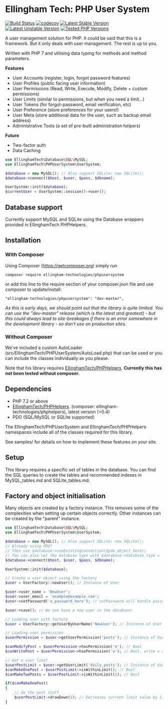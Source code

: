 # Ellingham Tech: PHP User System
[![Build Status](https://travis-ci.org/EllinghamTech/PHPUserSystem.svg?branch=master)](https://travis-ci.org/EllinghamTech/PHPUserSystem)
[![codecov](https://codecov.io/gh/EllinghamTech/PHPUserSystem/branch/master/graph/badge.svg)](https://codecov.io/gh/EllinghamTech/PHPUserSystem)
[![Latest Stable Version](https://poser.pugx.org/ellingham-technologies/phpxdoc/v/stable)](https://packagist.org/packages/ellingham-technologies/phpxdoc)
[![Latest Unstable Version](https://poser.pugx.org/ellingham-technologies/phpxdoc/v/unstable)](https://packagist.org/packages/ellingham-technologies/phpxdoc)
[![Tested PHP Versions](https://img.shields.io/badge/php-%3E%3D7.1.0-green.svg)](https://www.php.net/releases/)

A user management solution for PHP.  It could be said that this is a framework.  But it only deals
with user management.  The rest is up to you.

Written with PHP 7 and utilising data typing for methods and method parameters.

**Features**
- User Accounts (register, login, forgot password features)
- User Profiles (public facing user information)
- User Permissions (Read, Write, Execute, Modify, Delete + custom permissions)
- User Limits (similar to permissions, but when you need a limit...)
- User Tokens (for forgot-password, email verification, etc)
- User Preference (store preferences for your users!)
- User Meta (store additional data for the user, such as backup email address)
- Administrative Tools (a set of pre-built administration helpers)

**Future**
- Two-factor auth
- Data Caching

```php
use EllinghamTech\Database\SQL\MySQL;
use EllinghamTech\PHPUserSystem\UserSystem;

$database = new MySQL(); // Also support SQLite: new SQLite();
$database->connect($host, $user, $pass, $dbname);

UserSystem::init($database);
$currentUser = UserSystem::session()->user();
```

## Database support
Currently support MySQL and SQLite using the Database wrappers provided in EllinghamTech PHPHelpers.

## Installation
### With Composer
Using Composer (https://getcomposer.org) simply run
```
composer require ellingham-technologies/phpusersystem
```

or add this line to the require section of your composer.json file and use composer to update/install:
```
"ellingham-technologies/phpusersystem": "dev-master",
```

*As this is early days, we should point out that the library is quite limited.  You can use the "dev-master" release (which is the latest and greatest) - but this could always lead to site-breakages if there is an error somewhere in the development library - so don't use on production sites.*

### Without Composer
We've included a custom AutoLoader (src/EllinghamTech/PHPUserSystem/AutoLoad.php) that can be used or you can
include the classes individually as you please. 

Note that his library requires [EllinghamTech/PHPHelpers](https://github.com/EllinghamTech/PHPHelpers).
**Currently this has not been tested without composer.**

## Dependencies
- PHP 7.2 or above
- [EllinghamTech/PHPHelpers](https://github.com/EllinghamTech/PHPHelpers). (composer: ellingham-technologies/phphelpers), latest version (>0.4)
- PDO (SQL/MySQL or SQLite supported)

The EllinghamTech/PHPUserSystem and EllinghamTech/PHPHelpers namespaces include all of the classes required for this library.

See samples/ for details on how to implement these features on your site.

## Setup
This library requires a specific set of tables in the database.  You can find the SQL queries to
create the tables and recommended indexes in MySQL_tables.md and SQLite_tables.md.

## Factory and object initialisation
Many objects are created by a factory instance.  This removes some of the complexities when setting
up certain objects correctly.  Other instances can be created by the "parent" instance.

```php
use EllinghamTech\Database\SQL\MySQL;
use EllinghamTech\PHPUserSystem\UserSystem;

$database = new MySQL(); // Also support SQLite: new SQLite();
// Already using PDO?
// Then use $database->useExistingConnection($pdo_object_here);
// You can also set the database type with $database->database_type = 'sql';
$database->connect($host, $user, $pass, $dbname);

UserSystem::init($database);

// Create a user object using the factory
$user = UserFactory::newUser(); // Instance of User

$user->user_name = 'NewUser';
$user->user_email = 'example@example.com';
$user->setPassword('a_password_here'); // setPassword will handle password hashing for you

$user->save(); // We now have a new user in the database!

// Loading user with factory
$user = UserFactory::getUserByUserName('NewUser'); // Instance of User

// Loading user permission
$userPermission = $user->getUserPermission('posts'); // Instance of UserPermission

$canModifyPost = $userPermission->hasPermission('m'); // Bool
$canWritePost = $userPermission->hasPermission('w'); // Bool, write = add in this context

// Get a user limit
$userPostLimit = $user->getUserLimit('daily_posts'); // Instance of UserLimit
$canMakeOnePost = $userPostLimit->isWithinLimit(); // Bool
$canMakeTwoPosts = $userPostLimit->isWithinLimit(2); // Bool

if($canMakeOnePost)
{
    // do the post stuff
    $userPostLimit->drawDown(1); // Decreases current limit value by 1
}

```

